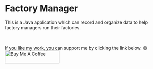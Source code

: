 # Factory Manager

This is a Java application which can record and organize data to help factory managers run their factories.

<br /><br />
If you like my work, you can support me by clicking the link below.    :smile:
<br />
<a href="https://www.buymeacoffee.com/yenon118" target="_blank"><img src="https://cdn.buymeacoffee.com/buttons/default-orange.png" alt="Buy Me A Coffee" height="41" width="174"></a>
